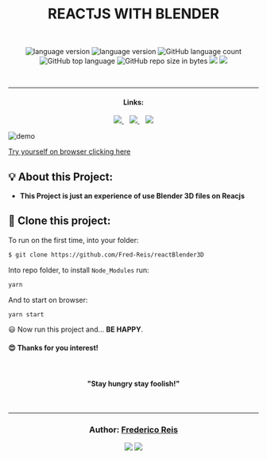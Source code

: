  <h1 align="center">REACTJS WITH BLENDER</h1>
 <br/>
<p align="center">

  <img alt="language version" src="https://img.shields.io/badge/Node-v_12.13.1-339933?logo=node.js">

  <img alt="language version" src="https://img.shields.io/badge/Yarn-v_1.22.4-2C8EBB?logo=Yarn">

  <img alt="GitHub language count" src="https://img.shields.io/github/languages/count/Fred-Reis/reactBlender3D">

  <img alt="GitHub top language" src="https://img.shields.io/github/languages/top/Fred-Reis/reactBlender3D">

  <img alt="GitHub repo size in bytes" src="https://img.shields.io/github/repo-size/Fred-Reis/reactBlender3D">

  <a href="https://www.codacy.com/manual/Fred-Reis/reactBlender3D?utm_source=github.com&amp;utm_medium=referral&amp;utm_content=Fred-Reis/reactBlender3D&amp;utm_campaign=Badge_Grade">
    <img src="https://api.codacy.com/project/badge/Grade/d4fdc96e2af94ce9a7f4826689298071"/></a>
  
  <a href="https://app.netlify.com/sites/priceless-rosalind-6a47c9/deploys">
    <img src="https://api.netlify.com/api/v1/badges/757863fa-2b0b-46b3-b449-74434bca5f0c/deploy-status"/></a>
</p>

<br/>
<hr/>

<h4 align="center">Links:</h4>

<p align="center">

  <a href="#-about-project">
    <img src="https://img.shields.io/badge/About_Project-a5a5a5"/>
  </a>&nbsp;&nbsp;
  <a href="#-clone-this-project">
    <img src="https://img.shields.io/badge/Clone_this_project-a5a5a5"/>
  </a>&nbsp;&nbsp;
  <a href="#author-frederico-reis">
    <img src="https://img.shields.io/badge/Author-a5a5a5"/>
  </a>

</p>

![demo](assets/readme/demo.gif)

[Try yourself on browser clicking here](https://priceless-rosalind-6a47c9.netlify.app/)

## 💡 About this Project:

- **This Project is just an experience of use Blender 3D files on Reacjs**

## 🏁 Clone this project:

To run on the first time,
into your folder:

```bash
$ git clone https://github.com/Fred-Reis/reactBlender3D
```

Into repo folder, to install `Node_Modules` run:

```bash
yarn
```

And to start on browser:

```bash
yarn start
```

😃 Now run this project and...
**BE HAPPY**.

<h4>
  😍 Thanks for you interest!
</h4>

<br/>

<h4 align="center">
  "Stay hungry stay foolish!"
</h4>

<br/>

---

<h3 align="center">
Author: <a alt="Fred-Reis" href="https://github.com/Fred-Reis">Frederico Reis</a>
</h3>

<p align="center">

  <a alt="Frederico Reis" href="https://www.linkedin.com/in/frederico-reis-dev/">
    <img src="https://img.shields.io/badge/LinkedIn-Frederico_Reis-0077B5?logo=linkedin"/></a>
  <a alt="Frederico Reis" href="https://github.com/Fred-Reis ">
  <img src="https://img.shields.io/badge/Fred_Reis-GitHub-000?logo=github"/></a>

</p>
